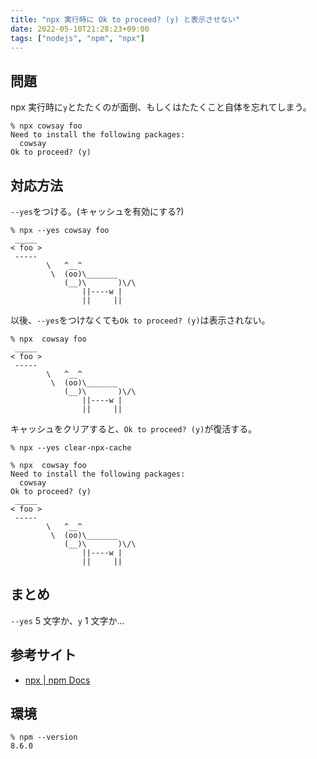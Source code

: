 ```yaml
---
title: "npx 実行時に Ok to proceed? (y) と表示させない"
date: 2022-05-10T21:28:23+09:00
tags: ["nodejs", "npm", "npx"]
---
```


## 問題

npx 実行時に`y`とたたくのが面倒、もしくはたたくこと自体を忘れてしまう。

```console
% npx cowsay foo
Need to install the following packages:
  cowsay
Ok to proceed? (y)
```


## 対応方法

`--yes`をつける。(キャッシュを有効にする?)

```console
% npx --yes cowsay foo
 _____
< foo >
 -----
        \   ^__^
         \  (oo)\_______
            (__)\       )\/\
                ||----w |
                ||     ||
```

以後、`--yes`をつけなくても`Ok to proceed? (y)`は表示されない。

```console
% npx  cowsay foo
 _____
< foo >
 -----
        \   ^__^
         \  (oo)\_______
            (__)\       )\/\
                ||----w |
                ||     ||
```

キャッシュをクリアすると、`Ok to proceed? (y)`が復活する。

```console
% npx --yes clear-npx-cache

% npx  cowsay foo
Need to install the following packages:
  cowsay
Ok to proceed? (y)
 _____
< foo >
 -----
        \   ^__^
         \  (oo)\_______
            (__)\       )\/\
                ||----w |
                ||     ||
```
## まとめ

`--yes` 5 文字か、`y` 1 文字か...


## 参考サイト

- [npx | npm Docs](https://docs.npmjs.com/cli/v7/commands/npx)


## 環境

```console
% npm --version
8.6.0
```
